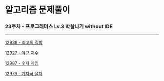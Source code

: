 # 알고리즘 문제풀이

### 23주차 - 프로그래머스 Lv.3 박살나기 without IDE

---

[12938 - 최고의 집합](https://school.programmers.co.kr/learn/courses/30/lessons/12938)

[12927 - 야근 지수](https://school.programmers.co.kr/learn/courses/30/lessons/12927)

[12987 - 숫자 게임](https://school.programmers.co.kr/learn/courses/30/lessons/12987)

[12979 - 기지국 설치](https://school.programmers.co.kr/learn/courses/30/lessons/12979)
